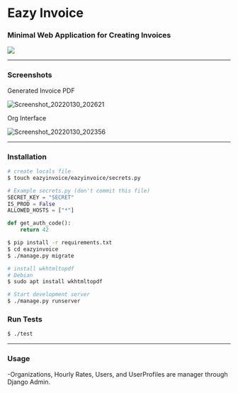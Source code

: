 # Eazy Invoice

### Minimal Web Application for Creating Invoices

![](https://media.giphy.com/media/UDVTRm69LC3sc/giphy.gif)

<hr>

### Screenshots

Generated Invoice PDF

![Screenshot_20220130_202621](https://user-images.githubusercontent.com/20848221/151727250-3a9bf0c4-2854-4793-933f-2df7cda00100.png)


Org Interface

![Screenshot_20220130_202356](https://user-images.githubusercontent.com/20848221/151727299-630b522a-ae09-4293-a734-0fee08d9cb7e.png)

<hr>

### Installation

```bash
# create locals file
$ touch eazyinvoice/eazyinvoice/secrets.py
```

```python
# Example secrets.py (don't commit this file)
SECRET_KEY = "SECRET"
IS_PROD = False
ALLOWED_HOSTS = ["*"]

def get_auth_code():
    return 42
```

```bash
$ pip install -r requirements.txt
$ cd eazyinvoice
$ ./manage.py migrate

# install wkhtmltopdf
# Debian
$ sudo apt install wkhtmltopdf
```

```bash
# Start development server
$ ./manage.py runserver
```

### Run Tests
```bash
$ ./test
```

<hr>

### Usage

 -Organizations, Hourly Rates, Users, and UserProfiles are manager through Django Admin.
